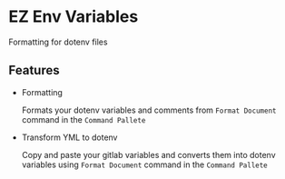 # EZ Env Variables

Formatting for dotenv files

## Features

* Formatting

  Formats your dotenv variables and comments from `Format Document` command in the `Command Pallete`

* Transform YML to dotenv

  Copy and paste your gitlab variables and converts them into dotenv variables using `Format Document` command in the `Command Pallete`
